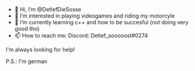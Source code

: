 - 👋 Hi, I’m @DetlefDieSosse
- 👀 I’m interested in playing videogames and riding my motorcyle
- 🌱 I’m currently learning c++ and how to be succesful (not doing very good tho)
- 📫 How to reach me: Discord: Detlef_sooooost#0274

I'm always looking for help!

P.S.: I'm german

